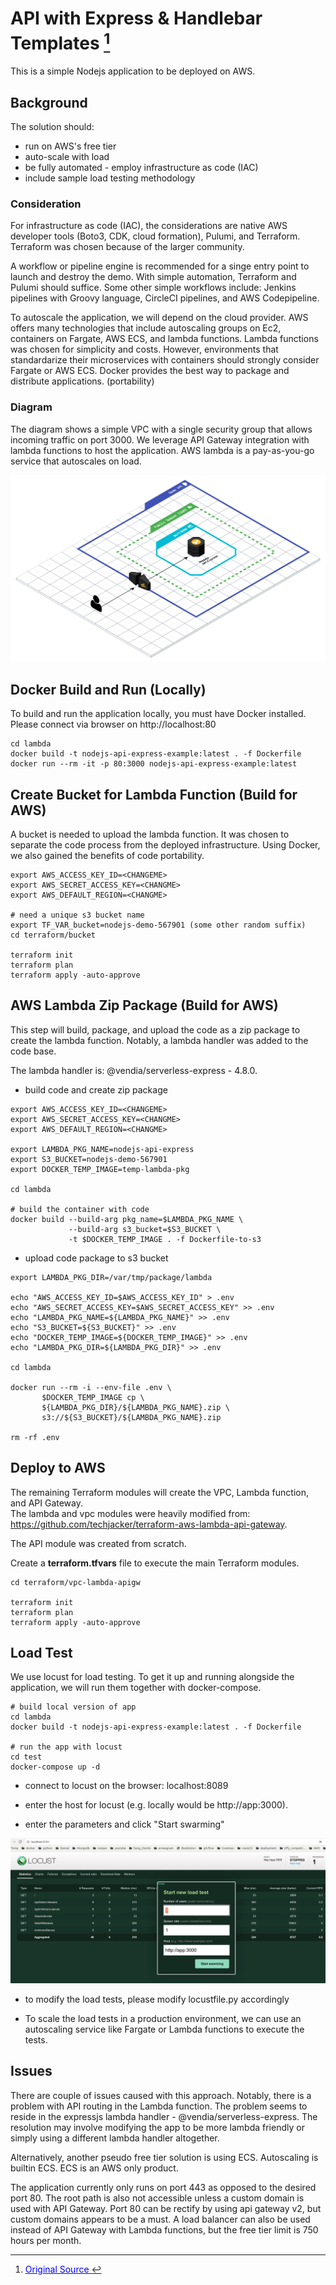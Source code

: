 # API with Express & Handlebar Templates [^1]

This is a simple Nodejs application to be deployed on AWS.  

## Background

The solution should:
  - run on AWS's free tier
  - auto-scale with load
  - be fully automated - employ infrastructure as code (IAC)
  - include sample load testing methodology

### Consideration

For infrastructure as code (IAC), the considerations are native AWS developer tools (Boto3, CDK, cloud formation), Pulumi, and Terraform. Terraform was chosen because of the larger community. 

A workflow or pipeline engine is recommended for a singe entry point to launch and destroy the demo. With simple automation, Terraform and Pulumi should suffice.  Some other simple workflows include: Jenkins pipelines with Groovy language, CircleCI pipelines, and AWS Codepipeline.

To autoscale the application, we will depend on the cloud provider.  AWS offers many technologies that include autoscaling groups on Ec2, containers on Fargate, AWS ECS, and lambda functions. Lambda functions was chosen for simplicity and costs. However, environments that standardarize their microservices with containers should strongly consider Fargate or AWS ECS.  Docker provides the best way to package and distribute applications. (portability) 

### Diagram

The diagram shows a simple VPC with a single security group that allows incoming traffic on port 3000.  We leverage API Gateway integration with lambda functions to host the application. AWS lambda is a pay-as-you-go service that autoscales on load.

![aws-diagram](./docs/images/aws-diagram.png)

## Docker Build and Run (Locally)

To build and run the application locally, you must have Docker installed. 
Please connect via browser on http://localhost:80

```
cd lambda
docker build -t nodejs-api-express-example:latest . -f Dockerfile 
docker run --rm -it -p 80:3000 nodejs-api-express-example:latest 
```

## Create Bucket for Lambda Function (Build for AWS)

A bucket is needed to upload the lambda function.  It was chosen to separate the code 
process from the deployed infrastructure. Using Docker, we also gained the benefits 
of code portability.

```
export AWS_ACCESS_KEY_ID=<CHANGEME>
export AWS_SECRET_ACCESS_KEY=<CHANGME>
export AWS_DEFAULT_REGION=<CHANGME>

# need a unique s3 bucket name
export TF_VAR_bucket=nodejs-demo-567901 (some other random suffix)
cd terraform/bucket

terraform init
terraform plan
terraform apply -auto-approve
```

## AWS Lambda Zip Package (Build for AWS)

This step will build, package, and upload the code as a zip package to create
the lambda function. Notably, a lambda handler was added to the code base.  

The lambda handler is: @vendia/serverless-express - 4.8.0.

- build code and create zip package

```
export AWS_ACCESS_KEY_ID=<CHANGEME>
export AWS_SECRET_ACCESS_KEY=<CHANGME>
export AWS_DEFAULT_REGION=<CHANGME>

export LAMBDA_PKG_NAME=nodejs-api-express
export S3_BUCKET=nodejs-demo-567901 
export DOCKER_TEMP_IMAGE=temp-lambda-pkg

cd lambda

# build the container with code
docker build --build-arg pkg_name=$LAMBDA_PKG_NAME \
             --build-arg s3_bucket=$S3_BUCKET \
             -t $DOCKER_TEMP_IMAGE . -f Dockerfile-to-s3
```

- upload code package to s3 bucket

```
export LAMBDA_PKG_DIR=/var/tmp/package/lambda

echo "AWS_ACCESS_KEY_ID=$AWS_ACCESS_KEY_ID" > .env
echo "AWS_SECRET_ACCESS_KEY=$AWS_SECRET_ACCESS_KEY" >> .env
echo "LAMBDA_PKG_NAME=${LAMBDA_PKG_NAME}" >> .env
echo "S3_BUCKET=${S3_BUCKET}" >> .env
echo "DOCKER_TEMP_IMAGE=${DOCKER_TEMP_IMAGE}" >> .env
echo "LAMBDA_PKG_DIR=${LAMBDA_PKG_DIR}" >> .env

cd lambda

docker run --rm -i --env-file .env \
       $DOCKER_TEMP_IMAGE cp \
       ${LAMBDA_PKG_DIR}/${LAMBDA_PKG_NAME}.zip \
       s3://${S3_BUCKET}/${LAMBDA_PKG_NAME}.zip

rm -rf .env
```

## Deploy to AWS

The remaining Terraform modules will create the VPC, Lambda function, and API Gateway.  
The lambda and vpc modules were heavily modified from: 
https://github.com/techjacker/terraform-aws-lambda-api-gateway.  

The API module was created from scratch.

Create a __terraform.tfvars__ file to execute the main Terraform modules.

```
cd terraform/vpc-lambda-apigw

terraform init
terraform plan
terraform apply -auto-approve

```

## Load Test

We use locust for load testing.  To get it up and running alongside the application, we will
run them together with docker-compose.

```
# build local version of app
cd lambda
docker build -t nodejs-api-express-example:latest . -f Dockerfile 

# run the app with locust
cd test
docker-compose up -d
```

- connect to locust on the browser: 
  localhost:8089

- enter the host for locust (e.g. locally would be http://app:3000). 
- enter the parameters and click "Start swarming"

![locust-load-test](./docs/images/locust-load-test.png)

- to modify the load tests, please modify locustfile.py accordingly

- To scale the load tests in a production environment, we can use an autoscaling service like Fargate or Lambda functions to execute the tests.

## Issues

There are couple of issues caused with this approach.  Notably, there is a problem with API routing in the Lambda function. 
The problem seems to reside in the expressjs lambda handler - @vendia/serverless-express. The resolution may involve modifying 
the app to be more lambda friendly or simply using a different lambda handler altogether.

Alternatively, another pseudo free tier solution is using ECS. Autoscaling is builtin ECS. ECS is an AWS only product.

The application currently only runs on port 443 as opposed to the desired port 80.  The root path is also not accessible unless a custom domain 
is used with API Gateway.  Port 80 can be rectify by using api gateway v2, but custom domains appears to be a must.  A load balancer
can also be used instead of API Gateway with Lambda functions, but the free tier limit is 750 hours per month.

[^1]: [<span style="color:blue"> Original Source </span>](https://github.com/nodejs/examples/tree/main/servers/express/api-with-express-and-handlebars)

